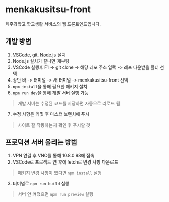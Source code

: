 # menkakusitsu-front

제주과학고 학교생활 서비스의 웹 프론트엔드입니다.

## 개발 방법

1. [VSCode](https://code.visualstudio.com/download), [git](https://git-scm.com/downloads), [Node.js](https://nodejs.org/ko/) 설치
2. Node.js 설치가 끝나면 재부팅
3. VSCode 실행후 F1 -> git clone -> 해당 레포 주소 입력 -> 레포 다운받을 폴더 선택
4. 상단 바 -> 터미널 -> 새 터미널 -> menkakusitsu-front 선택
5. `npm install`을 통해 필요한 패키지 설치
6. `npm run dev`을 통해 개발 서버 실행 가능
> 개발 서버는 수정된 코드를 저장하면 자동으로 리로드 됨
7. 수정 사항은 커밋 후 마스터 브랜치에 푸시
> 사이트 잘 작동하는지 확인 후 푸시할 것

## 프로덕션 서버 올리는 방법

1. VPN 연결 후 VNC를 통해 10.8.0.98에 접속
2. VSCode로 프로젝트 연 후에 fetch로 변경 사항 다운로드
> 패키지 변경 사항이 있다면 `npm install` 실행
3. 터미널로 `npm run build` 실행
> 서버 안 켜졌으면 `npm run preview` 실행
